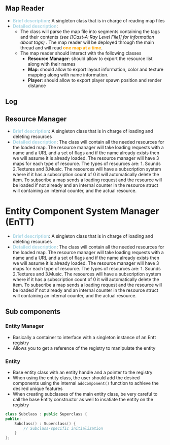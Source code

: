 ## Map Reader
- <b style="color:lightblue">Brief description</b>: A singleton class that is in charge of reading map files
- <b style="color:lightblue">Detailed description</b>:
	- The class will parse the map file into segments containing the tags and their contents _(see [[Cast-A-Ray Level File]] for information about tags)_ . The map reader will be deployed through the main thread and will read <b style="color:orange">one map at a time</b>.
	- The map reader should interact with the following classes
		- **Resource Manager**: should allow to export the resource list along with their names
		- **Map**: should allow to export layout information, color and texture mapping along with name information.
		- **Player**: should allow to export player spawn position and render distance
## Log
## Resource Manager
- <b style="color:lightblue">Brief description</b>: A singleton class that is in charge of loading and deleting resources
- <b style="color:lightblue">Detailed description</b>: The class will contain all the needed resources for the loaded map. The resource manager will take loading requests with a name and a URL and a set of flags and if the name already exists then we will assume it is already loaded. The resource manager will have 3 maps for each type of resource. The types of resources are: 1. Sounds 2.Textures and 3.Music. The resources will have a subscription system where if it has a subscription count of 0 it will automatically delete the item. To subscribe a map sends a loading request and the resource will be loaded if not already and an internal counter in the resource struct will containing an internal counter, and the actual resource. 
# Entity Component System Manager (EnTT)
- <b style="color:lightblue">Brief description</b>: A singleton class that is in charge of loading and deleting resources
- <b style="color:lightblue">Detailed description</b>: The class will contain all the needed resources for the loaded map. The resource manager will take loading requests with a name and a URL and a set of flags and if the name already exists then we will assume it is already loaded. The resource manager will have 3 maps for each type of resource. The types of resources are: 1. Sounds 2.Textures and 3.Music. The resources will have a subscription system where if it has a subscription count of 0 it will automatically delete the item. To subscribe a map sends a loading request and the resource will be loaded if not already and an internal counter in the resource struct will containing an internal counter, and the actual resource.
## Sub components
### Entity Manager
- Basically a container to interface with a singleton instance of an Entt registry
- Allows you to get a reference of the registry to manipulate the entity
### Entity
- Base entity class with an entity handle and a pointer to the registry
- When using the entity class, the user should add the desired components using the internal `addComponent()` function to achieve the desired unique features
- When creating subclasses of the main entity class, be very careful to call the base Entity constructor as well to insatiate the entity on the registry
```c++
class Subclass : public Superclass {
public:
    Subclass() : Superclass() {
        // Subclass-specific initialization
    }
};
```
